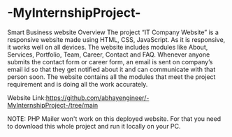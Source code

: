 # -MyInternshipProject-
Smart Business website
Overview
The project “IT Company Website” is a responsive website made using HTML, CSS,  JavaScript.
As it is responsive, it works well on all devices. The website includes modules like About, Services, Portfolio,
Team, Career, Contact and FAQ. Whenever anyone submits the contact form or career form, an email is sent on company’s email id 
so that they get notified about it and can communicate with that person soon. The website contains all the modules that meet the project requirement and is doing all the work accurately.


Website Link:https://github.com/abhayengineer/-MyInternshipProject-/tree/main       


NOTE: PHP Mailer won't work on this deployed website. For that you need to download this whole project and run it locally on your PC.
